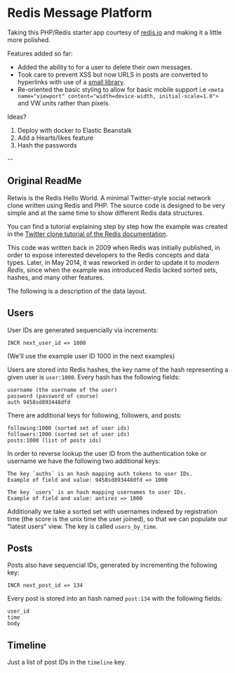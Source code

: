 
# Redis Message Platform

Taking this PHP/Redis starter app courtesy of [redis.io](redis.io) and making it a little more polished.

Features added so far:

* Added the ability to for a user to delete their own messages. 
* Took care to prevent XSS but now URLS in posts are converted to hyperlinks with use of a [small library](https://github.com/kwi-dk/UrlLinker).
* Re-oriented the basic styling to allow for basic mobile support i.e `<meta name="viewport" content="width=device-width, initial-scale=1.0">` and VW units rather than pixels.

Ideas?
1. Deploy with docker to Elastic Beanstalk
2. Add a Hearts/likes feature
3. Hash the passwords

-- 

## Original ReadMe

Retwis is the Redis Hello World. A minimal Twitter-style social network clone
written using Redis and PHP. The source code is designed to be very simple and
at the same time to show different Redis data structures.

You can find a tutorial explaining step by step how the example was created
in the [Twitter clone tutorial of the Redis documentation](http://redis.io/topics/twitter-clone).

This code was written back in 2009 when Redis was initially published, in order
to expose interested developers to the Redis concepts and data types.
Later, in May 2014, it was reworked in order to update it to *modern Redis*,
since when the example was introduced Redis lacked sorted sets, hashes,
and many other features.

The following is a description of the data layout.

Users
---

User IDs are generated sequencially via increments:

    INCR next_user_id => 1000

(We'll use the example user ID 1000 in the next examples)

Users are stored into Redis hashes, the key name of the hash representing a
given user is `user:1000`. Every hash has the following fields:

    username (the username of the user)
    password (password of course)
    auth 9458sd893448dfd

There are additional keys for following, followers, and posts:

    following:1000 (sorted set of user ids)
    followers:1000 (sorted set of user ids)
    posts:1000 (list of posts ids)

In order to reverse lookup the user ID from the authentication toke or
username we have the following two additional keys:

    The key `auths` is an hash mapping auth tokens to user IDs.
    Example of field and value: 9458sd893448dfd => 1000

    The key `users` is an hash mapping usernames to user IDs.
    Example of field and value: antirez => 1000

Additionally we take a sorted set with usernames indexed by registration
time (the score is the unix time the user joined), so that we can populate
our "latest users" view. The key is called `users_by_time`.

Posts
---

Posts also have sequencial IDs, generated by incrementing the following key:

    INCR next_post_id => 134

Every post is stored into an hash named `post:134` with the following
fields:

    user_id
    time
    body

Timeline
---

Just a list of post IDs in the `timeline` key.
